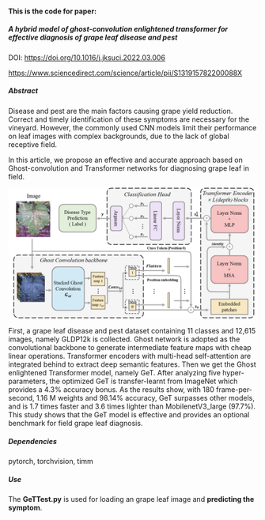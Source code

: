 #### This is the code for paper:

##### A hybrid model of ghost-convolution enlightened transformer for effective diagnosis of grape leaf disease and pest

DOI: https://doi.org/10.1016/j.jksuci.2022.03.006

https://www.sciencedirect.com/science/article/pii/S131915782200088X

##### Abstract

Disease and pest are the main factors causing grape yield reduction. Correct and timely identification of these symptoms are necessary for the vineyard. However, the commonly used CNN models limit their performance on leaf images with complex backgrounds, due to the lack of global receptive field. 

In this article, we propose an effective and accurate approach based on Ghost-convolution and Transformer networks for diagnosing grape leaf in field.



![GeT_r.png](./model_pth/GeT_r.png)



First, a grape leaf disease and pest dataset containing 11 classes and 12,615 images, namely GLDP12k is collected. Ghost network is adopted as the convolutional backbone to generate intermediate feature maps with cheap linear operations. Transformer encoders with multi-head self-attention are integrated behind to extract deep semantic features. Then we get the Ghost enlightened Transformer model, namely GeT. After analyzing five hyper-parameters, the optimized GeT is transfer-learnt from ImageNet which provides a 4.3% accuracy bonus. As the results show, with 180 frame-per-second, 1.16 M weights and 98.14% accuracy, GeT surpasses other models, and is 1.7 times faster and 3.6 times lighter than MobilenetV3_large (97.7%). This study shows that the GeT model is effective and provides an optional benchmark for field grape leaf diagnosis.

##### Dependencies

pytorch, torchvision, timm

##### Use

The **GeTTest.py** is used for loading an grape leaf image and **predicting the symptom**.
